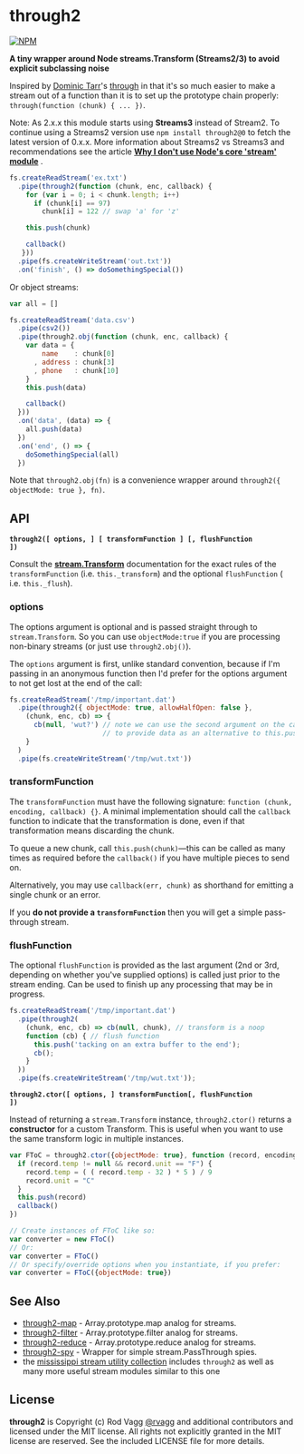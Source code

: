 # through2

[![NPM](https://nodei.co/npm/through2.png?downloads&downloadRank)](https://nodei.co/npm/through2/)

**A tiny wrapper around Node streams.Transform (Streams2/3) to avoid explicit subclassing noise**

Inspired by [Dominic Tarr](https://github.com/dominictarr)'s [through](https://github.com/dominictarr/through) in that
it's so much easier to make a stream out of a function than it is to set up the prototype chain
properly: `through(function (chunk) { ... })`.

Note: As 2.x.x this module starts using **Streams3** instead of Stream2. To continue using a Streams2 version
use `npm install through2@0` to fetch the latest version of 0.x.x. More information about Streams2 vs Streams3 and
recommendations see the
article **[Why I don't use Node's core 'stream' module](http://r.va.gg/2014/06/why-i-dont-use-nodes-core-stream-module.html)**
.

```js
fs.createReadStream('ex.txt')
  .pipe(through2(function (chunk, enc, callback) {
    for (var i = 0; i < chunk.length; i++)
      if (chunk[i] == 97)
        chunk[i] = 122 // swap 'a' for 'z'

    this.push(chunk)

    callback()
   }))
  .pipe(fs.createWriteStream('out.txt'))
  .on('finish', () => doSomethingSpecial())
```

Or object streams:

```js
var all = []

fs.createReadStream('data.csv')
  .pipe(csv2())
  .pipe(through2.obj(function (chunk, enc, callback) {
    var data = {
        name    : chunk[0]
      , address : chunk[3]
      , phone   : chunk[10]
    }
    this.push(data)

    callback()
  }))
  .on('data', (data) => {
    all.push(data)
  })
  .on('end', () => {
    doSomethingSpecial(all)
  })
```

Note that `through2.obj(fn)` is a convenience wrapper around `through2({ objectMode: true }, fn)`.

## API

<b><code>through2([ options, ] [ transformFunction ] [, flushFunction ])</code></b>

Consult the **[stream.Transform](http://nodejs.org/docs/latest/api/stream.html#stream_class_stream_transform)**
documentation for the exact rules of the `transformFunction` (i.e. `this._transform`) and the optional `flushFunction` (
i.e. `this._flush`).

### options

The options argument is optional and is passed straight through to `stream.Transform`. So you can use `objectMode:true`
if you are processing non-binary streams (or just use `through2.obj()`).

The `options` argument is first, unlike standard convention, because if I'm passing in an anonymous function then I'd
prefer for the options argument to not get lost at the end of the call:

```js
fs.createReadStream('/tmp/important.dat')
  .pipe(through2({ objectMode: true, allowHalfOpen: false },
    (chunk, enc, cb) => {
      cb(null, 'wut?') // note we can use the second argument on the callback
                       // to provide data as an alternative to this.push('wut?')
    }
  )
  .pipe(fs.createWriteStream('/tmp/wut.txt'))
```

### transformFunction

The `transformFunction` must have the following signature: `function (chunk, encoding, callback) {}`. A minimal
implementation should call the `callback` function to indicate that the transformation is done, even if that
transformation means discarding the chunk.

To queue a new chunk, call `this.push(chunk)`&mdash;this can be called as many times as required before the `callback()`
if you have multiple pieces to send on.

Alternatively, you may use `callback(err, chunk)` as shorthand for emitting a single chunk or an error.

If you **do not provide a `transformFunction`** then you will get a simple pass-through stream.

### flushFunction

The optional `flushFunction` is provided as the last argument (2nd or 3rd, depending on whether you've supplied options)
is called just prior to the stream ending. Can be used to finish up any processing that may be in progress.

```js
fs.createReadStream('/tmp/important.dat')
  .pipe(through2(
    (chunk, enc, cb) => cb(null, chunk), // transform is a noop
    function (cb) { // flush function
      this.push('tacking on an extra buffer to the end');
      cb();
    }
  ))
  .pipe(fs.createWriteStream('/tmp/wut.txt'));
```

<b><code>through2.ctor([ options, ] transformFunction[, flushFunction ])</code></b>

Instead of returning a `stream.Transform` instance, `through2.ctor()` returns a **constructor** for a custom Transform.
This is useful when you want to use the same transform logic in multiple instances.

```js
var FToC = through2.ctor({objectMode: true}, function (record, encoding, callback) {
  if (record.temp != null && record.unit == "F") {
    record.temp = ( ( record.temp - 32 ) * 5 ) / 9
    record.unit = "C"
  }
  this.push(record)
  callback()
})

// Create instances of FToC like so:
var converter = new FToC()
// Or:
var converter = FToC()
// Or specify/override options when you instantiate, if you prefer:
var converter = FToC({objectMode: true})
```

## See Also

- [through2-map](https://github.com/brycebaril/through2-map) - Array.prototype.map analog for streams.
- [through2-filter](https://github.com/brycebaril/through2-filter) - Array.prototype.filter analog for streams.
- [through2-reduce](https://github.com/brycebaril/through2-reduce) - Array.prototype.reduce analog for streams.
- [through2-spy](https://github.com/brycebaril/through2-spy) - Wrapper for simple stream.PassThrough spies.
- the [mississippi stream utility collection](https://github.com/maxogden/mississippi) includes `through2` as well as
  many more useful stream modules similar to this one

## License

**through2** is Copyright (c) Rod Vagg [@rvagg](https://twitter.com/rvagg) and additional contributors and licensed
under the MIT license. All rights not explicitly granted in the MIT license are reserved. See the included LICENSE file
for more details.
